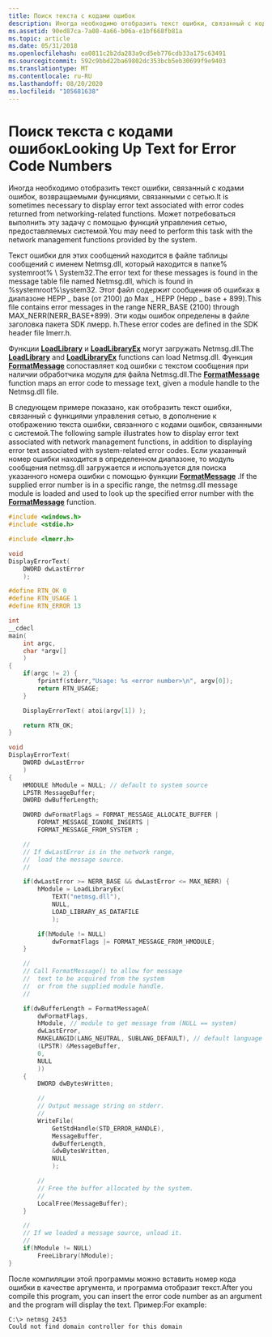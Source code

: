 ```yaml
---
title: Поиск текста с кодами ошибок
description: Иногда необходимо отобразить текст ошибки, связанный с кодами ошибок, возвращаемыми функциями, связанными с сетью. Может потребоваться выполнить эту задачу с помощью функций управления сетью, предоставляемых системой.
ms.assetid: 90ed87ca-7a08-4a66-b06a-e1bf668fb81a
ms.topic: article
ms.date: 05/31/2018
ms.openlocfilehash: ea0811c2b2da283a9cd5eb776cdb33a175c63491
ms.sourcegitcommit: 592c9bbd22ba69802dc353bcb5eb30699f9e9403
ms.translationtype: MT
ms.contentlocale: ru-RU
ms.lasthandoff: 08/20/2020
ms.locfileid: "105681638"
---
```

# <a name="looking-up-text-for-error-code-numbers"></a><span data-ttu-id="2ceda-104">Поиск текста с кодами ошибок</span><span class="sxs-lookup"><span data-stu-id="2ceda-104">Looking Up Text for Error Code Numbers</span></span>

<span data-ttu-id="2ceda-105">Иногда необходимо отобразить текст ошибки, связанный с кодами ошибок, возвращаемыми функциями, связанными с сетью.</span><span class="sxs-lookup"><span data-stu-id="2ceda-105">It is sometimes necessary to display error text associated with error codes returned from networking-related functions.</span></span> <span data-ttu-id="2ceda-106">Может потребоваться выполнить эту задачу с помощью функций управления сетью, предоставляемых системой.</span><span class="sxs-lookup"><span data-stu-id="2ceda-106">You may need to perform this task with the network management functions provided by the system.</span></span>

<span data-ttu-id="2ceda-107">Текст ошибки для этих сообщений находится в файле таблицы сообщений с именем Netmsg.dll, который находится в папке% systemroot% \\ System32.</span><span class="sxs-lookup"><span data-stu-id="2ceda-107">The error text for these messages is found in the message table file named Netmsg.dll, which is found in %systemroot%\\system32.</span></span> <span data-ttu-id="2ceda-108">Этот файл содержит сообщения об ошибках в диапазоне НЕРР \_ base (от 2100) до Max \_ НЕРР (Нерр \_ base + 899).</span><span class="sxs-lookup"><span data-stu-id="2ceda-108">This file contains error messages in the range NERR\_BASE (2100) through MAX\_NERR(NERR\_BASE+899).</span></span> <span data-ttu-id="2ceda-109">Эти коды ошибок определены в файле заголовка пакета SDK лмерр. h.</span><span class="sxs-lookup"><span data-stu-id="2ceda-109">These error codes are defined in the SDK header file lmerr.h.</span></span>

<span data-ttu-id="2ceda-110">Функции [**LoadLibrary**](/windows/desktop/api/libloaderapi/nf-libloaderapi-loadlibrarya) и [**LoadLibraryEx**](/windows/desktop/api/libloaderapi/nf-libloaderapi-loadlibraryexa) могут загружать Netmsg.dll.</span><span class="sxs-lookup"><span data-stu-id="2ceda-110">The [**LoadLibrary**](/windows/desktop/api/libloaderapi/nf-libloaderapi-loadlibrarya) and [**LoadLibraryEx**](/windows/desktop/api/libloaderapi/nf-libloaderapi-loadlibraryexa) functions can load Netmsg.dll.</span></span> <span data-ttu-id="2ceda-111">Функция [**FormatMessage**](/windows/desktop/api/winbase/nf-winbase-formatmessage) сопоставляет код ошибки с текстом сообщения при наличии обработчика модуля для файла Netmsg.dll.</span><span class="sxs-lookup"><span data-stu-id="2ceda-111">The [**FormatMessage**](/windows/desktop/api/winbase/nf-winbase-formatmessage) function maps an error code to message text, given a module handle to the Netmsg.dll file.</span></span>

<span data-ttu-id="2ceda-112">В следующем примере показано, как отобразить текст ошибки, связанный с функциями управления сетью, в дополнение к отображению текста ошибки, связанного с кодами ошибок, связанными с системой.</span><span class="sxs-lookup"><span data-stu-id="2ceda-112">The following sample illustrates how to display error text associated with network management functions, in addition to displaying error text associated with system-related error codes.</span></span> <span data-ttu-id="2ceda-113">Если указанный номер ошибки находится в определенном диапазоне, то модуль сообщения netmsg.dll загружается и используется для поиска указанного номера ошибки с помощью функции [**FormatMessage**](/windows/desktop/api/winbase/nf-winbase-formatmessage) .</span><span class="sxs-lookup"><span data-stu-id="2ceda-113">If the supplied error number is in a specific range, the netmsg.dll message module is loaded and used to look up the specified error number with the [**FormatMessage**](/windows/desktop/api/winbase/nf-winbase-formatmessage) function.</span></span>


```C++
#include <windows.h>
#include <stdio.h>

#include <lmerr.h>

void
DisplayErrorText(
    DWORD dwLastError
    );

#define RTN_OK 0
#define RTN_USAGE 1
#define RTN_ERROR 13

int
__cdecl
main(
    int argc,
    char *argv[]
    )
{
    if(argc != 2) {
        fprintf(stderr,"Usage: %s <error number>\n", argv[0]);
        return RTN_USAGE;
    }

    DisplayErrorText( atoi(argv[1]) );

    return RTN_OK;
}

void
DisplayErrorText(
    DWORD dwLastError
    )
{
    HMODULE hModule = NULL; // default to system source
    LPSTR MessageBuffer;
    DWORD dwBufferLength;

    DWORD dwFormatFlags = FORMAT_MESSAGE_ALLOCATE_BUFFER |
        FORMAT_MESSAGE_IGNORE_INSERTS |
        FORMAT_MESSAGE_FROM_SYSTEM ;

    //
    // If dwLastError is in the network range, 
    //  load the message source.
    //

    if(dwLastError >= NERR_BASE && dwLastError <= MAX_NERR) {
        hModule = LoadLibraryEx(
            TEXT("netmsg.dll"),
            NULL,
            LOAD_LIBRARY_AS_DATAFILE
            );

        if(hModule != NULL)
            dwFormatFlags |= FORMAT_MESSAGE_FROM_HMODULE;
    }

    //
    // Call FormatMessage() to allow for message 
    //  text to be acquired from the system 
    //  or from the supplied module handle.
    //

    if(dwBufferLength = FormatMessageA(
        dwFormatFlags,
        hModule, // module to get message from (NULL == system)
        dwLastError,
        MAKELANGID(LANG_NEUTRAL, SUBLANG_DEFAULT), // default language
        (LPSTR) &MessageBuffer,
        0,
        NULL
        ))
    {
        DWORD dwBytesWritten;

        //
        // Output message string on stderr.
        //
        WriteFile(
            GetStdHandle(STD_ERROR_HANDLE),
            MessageBuffer,
            dwBufferLength,
            &dwBytesWritten,
            NULL
            );

        //
        // Free the buffer allocated by the system.
        //
        LocalFree(MessageBuffer);
    }

    //
    // If we loaded a message source, unload it.
    //
    if(hModule != NULL)
        FreeLibrary(hModule);
}
```



<span data-ttu-id="2ceda-114">После компиляции этой программы можно вставить номер кода ошибки в качестве аргумента, и программа отобразит текст.</span><span class="sxs-lookup"><span data-stu-id="2ceda-114">After you compile this program, you can insert the error code number as an argument and the program will display the text.</span></span> <span data-ttu-id="2ceda-115">Пример:</span><span class="sxs-lookup"><span data-stu-id="2ceda-115">For example:</span></span>

``` syntax
C:\> netmsg 2453
Could not find domain controller for this domain
```

 

 